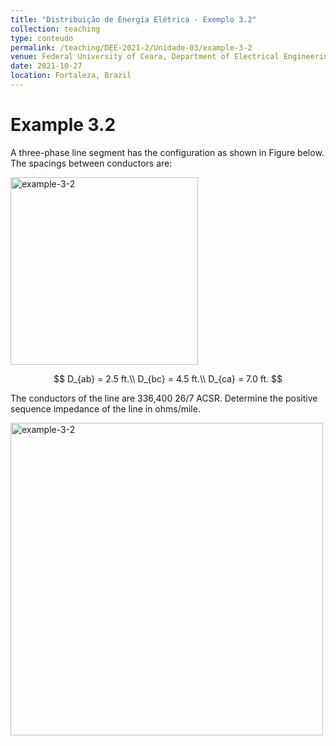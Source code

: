```yaml
---
title: "Distribuição de Energia Elétrica - Exemplo 3.2"
collection: teaching
type: conteudo
permalink: /teaching/DEE-2021-2/Unidade-03/example-3-2
venue: Federal University of Ceara, Department of Electrical Engineering
date: 2021-10-27
location: Fortaleza, Brazil
---
```


# Example 3.2

A three-phase line segment has the configuration as shown in Figure below. The spacings between conductors are:

<div class="text-center">
    <img src="{{ '/teaching/DEE-2021-2/Unidade-03/example-3-2-a.png'|url }}" alt="example-3-2" width="300">
</div>

$$
D_{ab} = 2.5 ft.\\
D_{bc} = 4.5 ft.\\
D_{ca} = 7.0 ft.
$$

The conductors of the line are 336,400 26/7 ACSR. Determine the positive sequence impedance of the line in ohms/mile.

<div class="text-center">
    <img src="{{ '/teaching/DEE-2021-2/Unidade-03/example-3-2-b.png'|url }}" alt="example-3-2" width="500">
</div>
